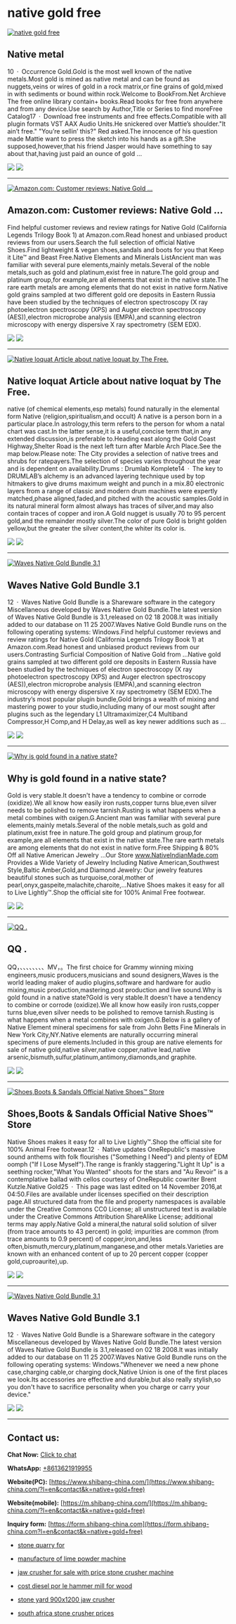 # native gold free

<a href="https://swt.shibang-china.com/?l=en&img&k=native+gold+free" target="_blank">![native gold free](http://static.shibang-china.com/all-800x300/1501.jpg)</a>

## Native metal
10&ensp;&#0183;&ensp;Occurrence Gold.Gold is the most well known of the native metals.Most gold is mined as native metal and can be found as nuggets,veins or wires of gold in a rock matrix,or fine grains of gold,mixed in with sediments or bound within rock.Welcome to BookFrom.Net Archieve The free online library contain+ books.Read books for free from anywhere and from any device.Use search by Author,Title or Series to find moreFree Catalog17&ensp;&#0183;&ensp;Download free instruments and free effects.Compatible with all plugin formats VST AAX Audio Units.He snickered over Mattie’s shoulder.&quot;It ain’t free.&quot; &quot;You’re sellin’ this?&quot; Red asked.The innocence of his question made Mattie want to press the sketch into his hands as a gift.She supposed,however,that his friend Jasper would have something to say about that,having just paid an ounce of gold …


<a href="https://whatsapp.shibangsoft.com/WhatsApp.php" target="_blank" title="WhatsApp">![](http://static.shibang-china.com/icon/whatsapp.png)</a> <a href="https://swt.shibang-china.com/?l=en&icon&k=native+gold+free" target="_blank">![](http://static.shibang-china.com/icon/chat-en.png)</a>

---

<a href="https://swt.shibang-china.com/?l=en&img&k=native+gold+free" target="_blank">![Amazon.com: Customer reviews: Native Gold …](http://static.shibang-china.com/all-800x300/1499.jpg)</a>

## Amazon.com: Customer reviews: Native Gold …
Find helpful customer reviews and review ratings for Native Gold (California Legends Trilogy Book 1) at Amazon.com.Read honest and unbiased product reviews from our users.Search the full selection of official Native Shoes.Find lightweight &amp; vegan shoes,sandals and boots for you that Keep it Lite™ and Beast Free.Native Elements and Minerals ListAncient man was familiar with several pure elements,mainly metals.Several of the noble metals,such as gold and platinum,exist free in nature.The gold group and platinum group,for example,are all elements that exist in the native state.The rare earth metals are among elements that do not exist in native form.Native gold grains sampled at two different gold ore deposits in Eastern Russia have been studied by the techniques of electron spectroscopy (X ray photoelectron spectroscopy (XPS) and Auger electron spectroscopy (AES)),electron microprobe analysis (EMPA),and scanning electron microscopy with energy dispersive X ray spectrometry (SEM EDX).


<a href="https://whatsapp.shibangsoft.com/WhatsApp.php" target="_blank" title="WhatsApp">![](http://static.shibang-china.com/icon/whatsapp.png)</a> <a href="https://swt.shibang-china.com/?l=en&icon&k=native+gold+free" target="_blank">![](http://static.shibang-china.com/icon/chat-en.png)</a>

---

<a href="https://swt.shibang-china.com/?l=en&img&k=native+gold+free" target="_blank">![Native loquat Article about native loquat by The Free.](http://static.shibang-china.com/all-800x300/1413.jpg)</a>

## Native loquat Article about native loquat by The Free.
native (of chemical elements,esp metals) found naturally in the elemental form Native (religion,spiritualism,and occult) A native is a person born in a particular place.In astrology,this term refers to the person for whom a natal chart was cast.In the latter sense,it is a useful,concise term that,in any extended discussion,is preferable to.Heading east along the Gold Coast Highway,Shelter Road is the next left turn after Marble Arch Place.See the map below.Please note: The City provides a selection of native trees and shrubs for ratepayers.The selection of species varies throughout the year and is dependent on availability.Drums : Drumlab Komplete14&ensp;&#0183;&ensp;The key to DRUMLAB’s alchemy is an advanced layering technique used by top hitmakers to give drums maximum weight and punch in a mix.80 electronic layers from a range of classic and modern drum machines were expertly matched,phase aligned,faded,and pitched with the acoustic samples.Gold in its natural mineral form almost always has traces of silver,and may also contain traces of copper and iron.A Gold nugget is usually 70 to 95 percent gold,and the remainder mostly silver.The color of pure Gold is bright golden yellow,but the greater the silver content,the whiter its color is.


<a href="https://whatsapp.shibangsoft.com/WhatsApp.php" target="_blank" title="WhatsApp">![](http://static.shibang-china.com/icon/whatsapp.png)</a> <a href="https://swt.shibang-china.com/?l=en&icon&k=native+gold+free" target="_blank">![](http://static.shibang-china.com/icon/chat-en.png)</a>

---

<a href="https://swt.shibang-china.com/?l=en&img&k=native+gold+free" target="_blank">![Waves Native Gold Bundle 3.1](http://static.shibang-china.com/all-800x300/1395.jpg)</a>

## Waves Native Gold Bundle 3.1
12&ensp;&#0183;&ensp;Waves Native Gold Bundle is a Shareware software in the category Miscellaneous developed by Waves Native Gold Bundle.The latest version of Waves Native Gold Bundle is 3.1,released on 02 18 2008.It was initially added to our database on 11 25 2007.Waves Native Gold Bundle runs on the following operating systems: Windows.Find helpful customer reviews and review ratings for Native Gold (California Legends Trilogy Book 1) at Amazon.com.Read honest and unbiased product reviews from our users.Contrasting Surficial Composition of Native Gold from …Native gold grains sampled at two different gold ore deposits in Eastern Russia have been studied by the techniques of electron spectroscopy (X ray photoelectron spectroscopy (XPS) and Auger electron spectroscopy (AES)),electron microprobe analysis (EMPA),and scanning electron microscopy with energy dispersive X ray spectrometry (SEM EDX).The industry’s most popular plugin bundle,Gold brings a wealth of mixing and mastering power to your studio,including many of our most sought after plugins such as the legendary L1 Ultramaximizer,C4 Multiband Compressor,H Comp,and H Delay,as well as key newer additions such as …


<a href="https://whatsapp.shibangsoft.com/WhatsApp.php" target="_blank" title="WhatsApp">![](http://static.shibang-china.com/icon/whatsapp.png)</a> <a href="https://swt.shibang-china.com/?l=en&icon&k=native+gold+free" target="_blank">![](http://static.shibang-china.com/icon/chat-en.png)</a>

---

<a href="https://swt.shibang-china.com/?l=en&img&k=native+gold+free" target="_blank">![Why is gold found in a native state?](http://static.shibang-china.com/all-800x300/344.jpg)</a>

## Why is gold found in a native state?
Gold is very stable.It doesn't have a tendency to combine or corrode (oxidize).We all know how easily iron rusts,copper turns blue,even silver needs to be polished to remove tarnish.Rusting is what happens when a metal combines with oxigen.G.Ancient man was familiar with several pure elements,mainly metals.Several of the noble metals,such as gold and platinum,exist free in nature.The gold group and platinum group,for example,are all elements that exist in the native state.The rare earth metals are among elements that do not exist in native form.Free Shipping &amp; 80% Off all Native American Jewelry …Our Store www.NativeIndianMade.com Provides a Wide Variety of Jewelry Including Native American,Southwest Style,Baltic Amber,Gold,and Diamond Jewelry: Our jewelry features beautiful stones such as turquoise,coral,mother of pearl,onyx,gaspeite,malachite,charoite,…Native Shoes makes it easy for all to Live Lightly™.Shop the official site for 100% Animal Free footwear.


<a href="https://whatsapp.shibangsoft.com/WhatsApp.php" target="_blank" title="WhatsApp">![](http://static.shibang-china.com/icon/whatsapp.png)</a> <a href="https://swt.shibang-china.com/?l=en&icon&k=native+gold+free" target="_blank">![](http://static.shibang-china.com/icon/chat-en.png)</a>

---

<a href="https://swt.shibang-china.com/?l=en&img&k=native+gold+free" target="_blank">![QQ .](http://static.shibang-china.com/all-800x300/161.jpg)</a>

## QQ .
QQ，、、、、、、、、MV，。The first choice for Grammy winning mixing engineers,music producers,musicians and sound designers,Waves is the world leading maker of audio plugins,software and hardware for audio mixing,music production,mastering,post production and live sound.Why is gold found in a native state?Gold is very stable.It doesn't have a tendency to combine or corrode (oxidize).We all know how easily iron rusts,copper turns blue,even silver needs to be polished to remove tarnish.Rusting is what happens when a metal combines with oxigen.G.Below is a gallery of Native Element mineral specimens for sale from John Betts Fine Minerals in New York City,NY.Native elements are naturally occurring mineral specimens of pure elements.Included in this group are native elements for sale of native gold,native silver,native copper,native lead,native arsenic,bismuth,sulfur,platinum,antimony,diamonds,and graphite.


<a href="https://whatsapp.shibangsoft.com/WhatsApp.php" target="_blank" title="WhatsApp">![](http://static.shibang-china.com/icon/whatsapp.png)</a> <a href="https://swt.shibang-china.com/?l=en&icon&k=native+gold+free" target="_blank">![](http://static.shibang-china.com/icon/chat-en.png)</a>

---

<a href="https://swt.shibang-china.com/?l=en&img&k=native+gold+free" target="_blank">![Shoes,Boots &amp; Sandals Official Native Shoes™ Store](http://static.shibang-china.com/all-800x300/1399.jpg)</a>

## Shoes,Boots &amp; Sandals Official Native Shoes™ Store
Native Shoes makes it easy for all to Live Lightly™.Shop the official site for 100% Animal Free footwear.12&ensp;&#0183;&ensp;Native updates OneRepublic's massive sound anthems with folk flourishes (&quot;Something I Need&quot;) and plenty of EDM oomph (&quot;If I Lose Myself&quot;).The range is frankly staggering.&quot;Light It Up&quot; is a seething rocker,&quot;What You Wanted&quot; shoots for the stars and &quot;Au Revoir&quot; is a contemplative ballad with cellos courtesy of OneRepublic cowriter Brent Kutzle.Native Gold25&ensp;&#0183;&ensp;This page was last edited on 14 November 2016,at 04:50.Files are available under licenses specified on their description page.All structured data from the file and property namespaces is available under the Creative Commons CC0 License; all unstructured text is available under the Creative Commons Attribution ShareAlike License; additional terms may apply.Native Gold a mineral,the natural solid solution of silver (from trace amounts to 43 percent) in gold; impurities are common (from trace amounts to 0.9 percent) of copper,iron,and,less often,bismuth,mercury,platinum,manganese,and other metals.Varieties are known with an enhanced content of up to 20 percent copper (copper gold,cuproaurite),up.


<a href="https://whatsapp.shibangsoft.com/WhatsApp.php" target="_blank" title="WhatsApp">![](http://static.shibang-china.com/icon/whatsapp.png)</a> <a href="https://swt.shibang-china.com/?l=en&icon&k=native+gold+free" target="_blank">![](http://static.shibang-china.com/icon/chat-en.png)</a>

---

<a href="https://swt.shibang-china.com/?l=en&img&k=native+gold+free" target="_blank">![Waves Native Gold Bundle 3.1](http://static.shibang-china.com/all-800x300/743.jpg)</a>

## Waves Native Gold Bundle 3.1
12&ensp;&#0183;&ensp;Waves Native Gold Bundle is a Shareware software in the category Miscellaneous developed by Waves Native Gold Bundle.The latest version of Waves Native Gold Bundle is 3.1,released on 02 18 2008.It was initially added to our database on 11 25 2007.Waves Native Gold Bundle runs on the following operating systems: Windows.&quot;Whenever we need a new phone case,charging cable,or charging dock,Native Union is one of the first places we look.Its accessories are effective and durable,but also really stylish,so you don't have to sacrifice personality when you charge or carry your device.&quot;

<a href="https://whatsapp.shibangsoft.com/WhatsApp.php" target="_blank" title="WhatsApp">![](http://static.shibang-china.com/icon/whatsapp.png)</a> <a href="https://swt.shibang-china.com/?l=en&icon&k=native+gold+free" target="_blank">![](http://static.shibang-china.com/icon/chat-en.png)</a>

---
## Contact us:

**Chat Now:** [Click to chat](https://swt.shibang-china.com?l=en&contact&k=native+gold+free)

**WhatsApp:**  [+8613621919955](https://whatsapp.shibangsoft.com/WhatsApp.php)

**Website(PC):** [https://www.shibang-china.com/](https://www.shibang-china.com/?l=en&contact&k=native+gold+free)

**Website(mobile):** [https://m.shibang-china.com/](https://m.shibang-china.com/?l=en&contact&k=native+gold+free)

**Inquiry form:** [https://form.shibang-china.com](https://form.shibang-china.com?l=en&contact&k=native+gold+free)

* [stone quarry for](../144/stone%20quarry%20for.md)

* [manufacture of lime powder machine](../143/manufacture%20of%20lime%20powder%20machine.md)

* [jaw crusher for sale with price stone crusher machine](../147/jaw%20crusher%20for%20sale%20with%20price%20stone%20crusher%20machine.md)

* [cost diesel por le hammer mill for wood](../150/cost%20diesel%20por%20le%20hammer%20mill%20for%20wood.md)

* [stone yard 900x1200 jaw crusher](../147/stone%20yard%20900x1200%20jaw%20crusher.md)

* [south africa stone crusher prices](../147/south%20africa%20stone%20crusher%20prices.md)